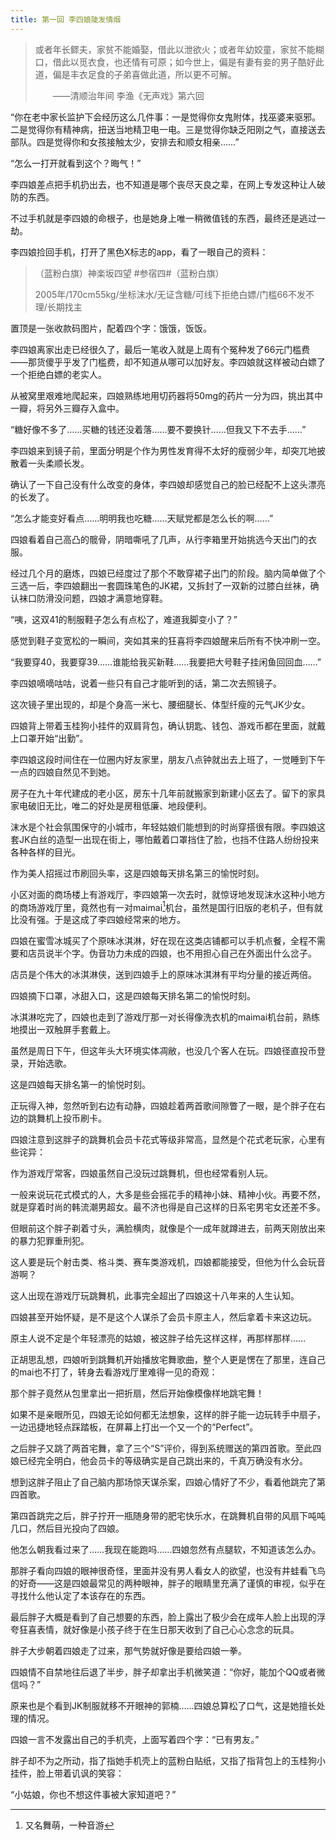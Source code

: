 ```yaml
---
title: 第一回 李四娘陡发情烟
---
```


> 或者年长鳏夫，家贫不能婚娶，借此以泄欲火；或者年幼姣童，家贫不能糊口，借此以觅衣食，也还情有可原；如今世上，偏是有妻有妾的男子酷好此道，偏是丰衣足食的子弟喜做此道，所以更不可解。
>
> <span>  </span>——清顺治年间 李渔《无声戏》第六回

“你在老中家长监护下会经历这么几件事：一是觉得你女鬼附体，找巫婆来驱邪。二是觉得你有精神病，扭送当地精卫电一电。三是觉得你缺乏阳刚之气，直接送去部队。四是觉得你和女孩接触太少，安排去和顺女相亲……”

“怎么一打开就看到这个？晦气！”

李四娘差点把手机扔出去，也不知道是哪个丧尽天良之辈，在网上专发这种让人破防的东西。

不过手机就是李四娘的命根子，也是她身上唯一稍微值钱的东西，最终还是逃过一劫。

李四娘捡回手机，打开了黑色X标志的app，看了一眼自己的资料：

>（蓝粉白旗）神楽坂四望 #参宿四#（蓝粉白旗）
>
> 2005年/170cm55kg/坐标沫水/无证含糖/可线下拒绝白嫖/门槛66不发不理/长期找主

置顶是一张收款码图片，配着四个字：饿饿，饭饭。

李四娘离家出走已经很久了，最后一笔收入就是上周有个冤种发了66元门槛费——那货傻乎乎发了门槛费，却不知道从哪可以加好友。李四娘就这样被动白嫖了一个拒绝白嫖的老实人。

从被窝里艰难地爬起来，四娘熟练地用切药器将50mg的药片一分为四，挑出其中一瓣，将另外三瓣存入盒中。

“糖好像不多了……买糖的钱还没着落……要不要换针……但我又下不去手……”

李四娘来到镜子前，里面分明是个作为男性发育得不太好的瘦弱少年，却突兀地披散着一头柔顺长发。

确认了一下自己没有什么改变的身体，李四娘却感觉自己的脸已经配不上这头漂亮的长发了。

“怎么才能变好看点……明明我也吃糖……天赋党都是怎么长的啊……”

四娘看着自己高凸的髋骨，阴暗嘶吼了几声，从行李箱里开始挑选今天出门的衣服。

经过几个月的磨炼，四娘已经度过了那个不敢穿裙子出门的阶段。脑内简单做了个三选一后，李四娘翻出一套圆珠笔色的JK裙，又拆封了一双新的过膝白丝袜，确认袜口防滑没问题，四娘才满意地穿鞋。

“咦，这双41的制服鞋子怎么有点松了，难道我脚变小了？”

感觉到鞋子变宽松的一瞬间，突如其来的狂喜将李四娘醒来后所有不快冲刷一空。

“我要穿40，我要穿39……谁能给我买新鞋……我要把大号鞋子挂闲鱼回回血……”

李四娘嘀嘀咕咕，说着一些只有自己才能听到的话，第二次去照镜子。

这次镜子里出现的，却是个身高一米七、腰细腿长、体型纤瘦的元气JK少女。

四娘背上带着玉桂狗小挂件的双肩背包，确认钥匙、钱包、游戏币都在里面，就戴上口罩开始“出勤”。

李四娘这段时间住在一位圈内好友家里，朋友八点钟就出去上班了，一觉睡到下午一点的四娘自然见不到她。

房子在九十年代建成的老小区，房东十几年前就搬家到新建小区去了。留下的家具家电破旧无比，唯二的好处是房租低廉、地段便利。

沫水是个社会氛围保守的小城市，年轻姑娘们能想到的时尚穿搭很有限。李四娘这套JK白丝的造型一出现在街上，哪怕戴着口罩挡住了脸，也挡不住路人纷纷投来各种各样的目光。

作为美人招摇过市刷回头率，这是四娘每天排名第三的愉悦时刻。

小区对面的商场楼上有游戏厅，李四娘第一次去时，就惊讶地发现沫水这种小地方的商场游戏厅里，竟然也有一对maimai[^1]机台，虽然是国行旧版的老机子，但有就比没有强。于是这成了李四娘经常来的地方。

四娘在蜜雪冰城买了个原味冰淇淋，好在现在这类店铺都可以手机点餐，全程不需要和店员说半个字。伪音功力未成的四娘，也不用担心自己在外面出什么岔子。

店员是个伟大的冰淇淋侠，送到四娘手上的原味冰淇淋有平均分量的接近两倍。

四娘摘下口罩，冰甜入口，这是四娘每天排名第二的愉悦时刻。

冰淇淋吃完了，四娘也走到了游戏厅那一对长得像洗衣机的maimai机台前，熟练地摸出一双触屏手套戴上。

虽然是周日下午，但这年头大环境实体凋敝，也没几个客人在玩。四娘径直投币登录，开始选歌。

这是四娘每天排名第一的愉悦时刻。

正玩得入神，忽然听到右边有动静，四娘趁着两首歌间隙瞥了一眼，是个胖子在右边的跳舞机上投币刷卡。

四娘注意到这胖子的跳舞机会员卡花式等级非常高，显然是个花式老玩家，心里有些诧异：

作为游戏厅常客，四娘虽然自己没玩过跳舞机，但也经常看别人玩。

一般来说玩花式模式的人，大多是些会摇花手的精神小妹、精神小伙。再要不然，就是穿着时尚的韩流潮男超女。最不济也得是自己这样的日系宅男宅女还差不多。

但眼前这个胖子剃着寸头，满脸横肉，就像是个一成年就蹲进去，前两天刚放出来的暴力犯罪重刑犯。

这人要是玩个射击类、格斗类、赛车类游戏机，四娘都能接受，但他为什么会玩音游啊？

这人出现在游戏厅玩跳舞机，此事完全超出了四娘这十八年来的人生认知。

四娘甚至开始怀疑，是不是这个人谋杀了会员卡原主人，然后拿着卡来这边玩。

原主人说不定是个年轻漂亮的姑娘，被这胖子给先这样这样，再那样那样……

正胡思乱想，四娘听到跳舞机开始播放宅舞歌曲，整个人更是愣在了那里，连自己的mai也不打了，转身去看游戏厅里难得一见的奇观：

那个胖子竟然从包里拿出一把折扇，然后开始像模像样地跳宅舞！

如果不是亲眼所见，四娘无论如何都无法想象，这样的胖子能一边玩转手中扇子，一边迅捷地轻点踩踏板，在屏幕上打出一个又一个的“Perfect”。

之后胖子又跳了两首宅舞，拿了三个“S”评价，得到系统赠送的第四首歌。至此四娘已经完全明白，他会员卡的等级确实是自己跳出来的，千真万确没有水分。

想到这胖子阻止了自己脑内那场惊天谋杀案，四娘心情好了不少，看着他跳完了第四首歌。

第四首跳完之后，胖子拧开一瓶随身带的肥宅快乐水，在跳舞机自带的风扇下吨吨几口，然后目光投向了四娘。

他怎么朝我看过来了……我现在能跑吗……四娘忽然有点腿软，不知道该怎么办。

那胖子看向四娘的眼神很奇怪，里面并没有男人看女人的欲望，也没有井蛙看飞鸟的好奇——这是四娘最常见的两种眼神，胖子的眼睛里充满了谨慎的审视，似乎在寻找什么他认定了本该存在的东西。

最后胖子大概是看到了自己想要的东西，脸上露出了极少会在成年人脸上出现的浮夸狂喜表情，就好像是小孩子终于在生日那天收到了自己心心念念的玩具。

胖子大步朝着四娘走了过来，那气势就好像是要给四娘一拳。

四娘情不自禁地往后退了半步，胖子却拿出手机微笑道：“你好，能加个QQ或者微信吗？”

原来也是个看到JK制服就移不开眼神的郭楠……四娘总算松了口气，这是她擅长处理的情况。

四娘一言不发露出自己的手机壳，上面写着四个字：“已有男友。”

胖子却不为之所动，指了指她手机壳上的蓝粉白贴纸，又指了指背包上的玉桂狗小挂件，脸上带着讥讽的笑容：

“小姑娘，你也不想这件事被大家知道吧？”

[^1]: 又名舞萌，一种音游
